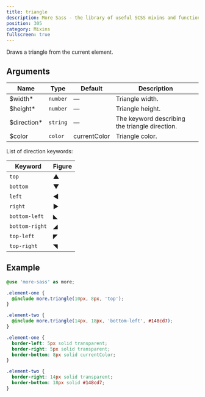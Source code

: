 ```yaml
---
title: triangle
description: More Sass - the library of useful SCSS mixins and functions.
position: 305
category: Mixins
fullscreen: true
---
```


Draws a triangle from the current element.

## Arguments

| Name                                          | Type     | Default      | Description                                    |
|-----------------------------------------------|----------|--------------|------------------------------------------------|
| $width<span class="text-red-600">*</span>     | `number` | —            | Triangle width.                                |
| $height<span class="text-red-600">*</span>    | `number` | —            | Triangle height.                               |
| $direction<span class="text-red-600">*</span> | `string` | —            | The keyword describing the triangle direction. |
| $color                                        | `color`  | currentColor | Triangle color.                                |

<alert type="info">
  
  List of direction keywords:
  
  | Keyword        | Figure |
  |----------------|--------|
  | `top`          | ▲      |
  | `bottom`       | ▼      |
  | `left`         | ◀      |
  | `right`        | ▶      |
  | `bottom-left`  | ◣      |
  | `bottom-right` | ◢      |
  | `top-left`     | ◤      |
  | `top-right`    | ◥      |
  
</alert>

## Example

<code-group>
  
  <code-block label="SCSS" active>
  
  ```scss
  @use 'more-sass' as more;
  
  .element-one {
  	@include more.triangle(10px, 8px, 'top');
  }
  
  .element-two {
  	@include more.triangle(14px, 18px, 'bottom-left', #148cd7);
  }
  ```
  
  </code-block>
  
  <code-block label="Output">
  
  ```css
  .element-one {
  	border-left: 5px solid transparent;
  	border-right: 5px solid transparent;
  	border-bottom: 8px solid currentColor;
  }
  
  .element-two {
  	border-right: 14px solid transparent;
  	border-bottom: 18px solid #148cd7;
  }
  ```
  
  </code-block>
  
</code-group>
